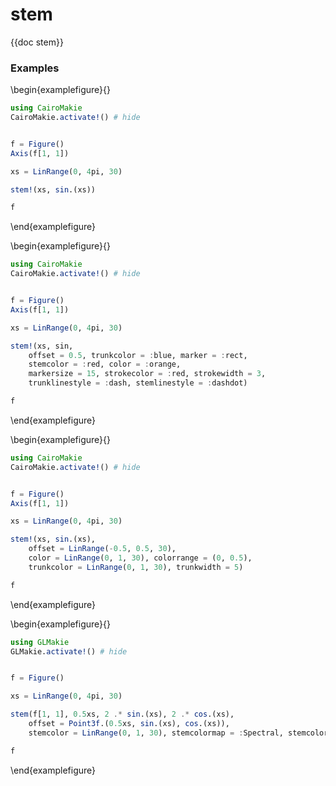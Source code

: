 # stem

{{doc stem}}

### Examples

\begin{examplefigure}{}

```julia
using CairoMakie
CairoMakie.activate!() # hide


f = Figure()
Axis(f[1, 1])

xs = LinRange(0, 4pi, 30)

stem!(xs, sin.(xs))

f
```

\end{examplefigure}

\begin{examplefigure}{}

```julia
using CairoMakie
CairoMakie.activate!() # hide


f = Figure()
Axis(f[1, 1])

xs = LinRange(0, 4pi, 30)

stem!(xs, sin,
    offset = 0.5, trunkcolor = :blue, marker = :rect,
    stemcolor = :red, color = :orange,
    markersize = 15, strokecolor = :red, strokewidth = 3,
    trunklinestyle = :dash, stemlinestyle = :dashdot)

f
```

\end{examplefigure}

\begin{examplefigure}{}

```julia
using CairoMakie
CairoMakie.activate!() # hide


f = Figure()
Axis(f[1, 1])

xs = LinRange(0, 4pi, 30)

stem!(xs, sin.(xs),
    offset = LinRange(-0.5, 0.5, 30),
    color = LinRange(0, 1, 30), colorrange = (0, 0.5),
    trunkcolor = LinRange(0, 1, 30), trunkwidth = 5)

f
```

\end{examplefigure}

\begin{examplefigure}{}

```julia
using GLMakie
GLMakie.activate!() # hide


f = Figure()

xs = LinRange(0, 4pi, 30)

stem(f[1, 1], 0.5xs, 2 .* sin.(xs), 2 .* cos.(xs),
    offset = Point3f.(0.5xs, sin.(xs), cos.(xs)),
    stemcolor = LinRange(0, 1, 30), stemcolormap = :Spectral, stemcolorrange = (0, 0.5))

f
```

\end{examplefigure}
